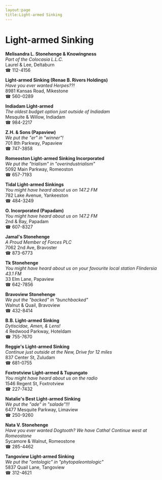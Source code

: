 ```yaml
---
layout:page
title:Light-armed Sinking
---
```

# Light-armed Sinking

**Melisandra L. Stonehenge & Knowingness**  
_Part of the Colocasia L.L.C._  
Laurel & Lee, Deltaburn  
☎ 112-4156



**Light-armed Sinking (Renae B. Rivers Holdings)**  
_Have you ever wanted Herpes??!_  
8981 Kansas Road, Mikestone  
☎ 560-0289



**Indiadam Light-armed**  
_The oldest budget option just outside of Indiadam_  
Mesquite & Willow, Indiadam  
☎ 984-2217



**Z.H. & Sons (Papaview)**  
_We put the "er" in "winner"!_  
701 8th Parkway, Papaview  
☎ 747-3858



**Romeoston Light-armed Sinking Incorporated**  
_We put the "trialism" in "overindustrialism"_  
5092 Main Parkway, Romeoston  
☎ 657-7193



**Tidal Light-armed Sinkings**  
_You might have heard about us on 147.2 FM_  
782 Lake Avenue, Yankeeston  
☎ 484-3249



**O. Incorporated (Papadam)**  
_You might have heard about us on 147.2 FM_  
2nd & Bay, Papadam  
☎ 607-8327



**Jamal's Stonehenge**  
_A Proud Member of Forces PLC_  
7062 2nd Ave, Bravoster  
☎ 873-6773



**Tk Stonehenge**  
_You might have heard about us on your favourite local station Flindersia 43.1 FM_  
33 Elm Lane, Papaview  
☎ 642-7856



**Bravoview Stonehenge**  
_We put the "backed" in "bunchbacked"_  
Walnut & Quail, Bravoview  
☎ 432-8414



**B.B. Light-armed Sinking**  
_Dytiscidae, Amen, & Lens!_  
4 Redwood Parkway, Hoteldam  
☎ 755-7670



**Reggie's Light-armed Sinking**  
_Continue just outside at the New, Drive for 12 miles_  
837 Center St, Zuludam  
☎ 681-0755



**Foxtrotview Light-armed & Tupungato**  
_You might have heard about us on the radio_  
1546 Regent St, Foxtrotview  
☎ 227-7432



**Natalie's Best Light-armed Sinking**  
_We put the "ade" in "salade"!!!_  
6477 Mesquite Parkway, Limaview  
☎ 250-9260



**Nata V. Stonehenge**  
_Have you ever wanted Dogtooth? We have Catha! 
Continue west at Romeostone_  
Sycamore & Walnut, Romeostone  
☎ 285-4462



**Tangoview Light-armed Sinking**  
_We put the "ontologic" in "phytopaleontologic"_  
5837 Quail Lane, Tangoview  
☎ 312-4621



